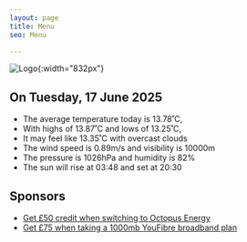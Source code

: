 ```yaml
---
layout: page
title: Menu
seo: Menu

---
```


![Logo](/images/logo.jpg){:width="832px"}

<!-- weather_marker starts -->
## On Tuesday, 17 June 2025

- The average temperature today is 13.78˚C,
- With highs of 13.87˚C and lows of 13.25˚C,
- It may feel like 13.35˚C with overcast clouds
- The wind speed is 0.89m/s and visibility is 10000m
- The pressure is 1026hPa and humidity is 82%
- The sun will rise at 03:48 and set at 20:30

<!-- weather_marker ends -->

## Sponsors

- [Get £50 credit when switching to Octopus Energy](https://bit.ly/3oD1nnS)
- [Get £75 when taking a 1000mb YouFibre broadband plan](https://aklam.io/91zWhU?)
